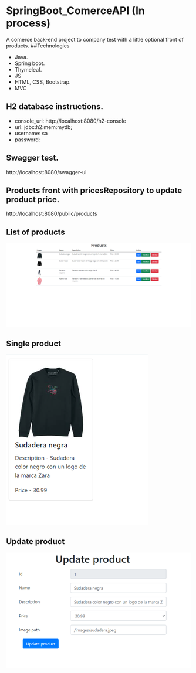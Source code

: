 # SpringBoot_ComerceAPI (In process)
A comerce back-end project to company test with a little optional front of products.
##Technologies
- Java.
- Spring boot.
- Thymeleaf.
- JS
- HTML, CSS, Bootstrap.
- MVC

## H2 database instructions.
- console_url: http://localhost:8080/h2-console
- url: jdbc:h2:mem:mydb;
- username: sa
- password:

## Swagger test.
http://localhost:8080/swagger-ui

## Products front with pricesRepository to update product price.
http://localhost:8080/public/products

## List of products
![ScreenShot](https://raw.githubusercontent.com/fran199017/SpringBoot_comerce/master/assets/img.png)
## Single product
![ScreenShot](https://raw.githubusercontent.com/fran199017/SpringBoot_comerce/master/assets/img_1.png)
## Update product
![ScreenShot](https://raw.githubusercontent.com/fran199017/SpringBoot_comerce/master/assets/img_2.png)

